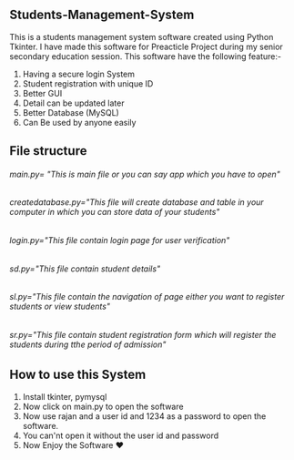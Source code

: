 ## Students-Management-System
This is a students management system software created using Python Tkinter. I have made this software for Preacticle Project during
my senior secondary education session. This software have the following feature:-
1) Having a secure login System
2) Student registration with unique ID
3) Better GUI
4) Detail can be updated later
5) Better Database (MySQL)
6) Can Be used by anyone easily

## File structure
###### main.py= "This is main file or you can say app which you have to open"
###### createdatabase.py="This file will create database and table in your computer in which you can store data of your students"
###### login.py="This file contain login page for user verification"
###### sd.py="This file contain student details"
###### sl.py="This file contain the navigation of page either you want to register students or view students"
###### sr.py="This file contain student registration form which will register the students during tthe period of admission"

## How to use this System
1) Install tkinter, pymysql
2) Now click on main.py to open the software
3) Now use rajan and a user id and 1234 as a password to open the software.
4) You can'nt open it without the user id and password
5) Now Enjoy the Software ❤️
